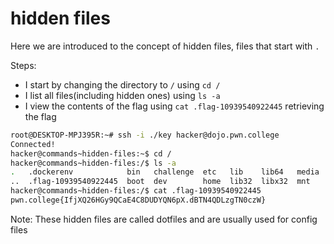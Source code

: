 # hidden files

Here we are introduced to the concept of hidden files, files that start with `.`

Steps:
- I start by changing the directory to `/` using `cd /`
- I list all files(including hidden ones) using `ls -a`
- I view the contents of the flag using `cat .flag-10939540922445` retrieving the flag

```bash
root@DESKTOP-MPJ395R:~# ssh -i ./key hacker@dojo.pwn.college
Connected!
hacker@commands~hidden-files:~$ cd /
hacker@commands~hidden-files:/$ ls -a
.   .dockerenv            bin   challenge  etc   lib    lib64   media  nix  proc  run   srv  tmp  var
..  .flag-10939540922445  boot  dev        home  lib32  libx32  mnt    opt  root  sbin  sys  usr
hacker@commands~hidden-files:/$ cat .flag-10939540922445
pwn.college{IfjXQ26HGy9QCaE4C8DUDYQN6pX.dBTN4QDLzgTN0czW}
```

Note: These hidden files are called dotfiles and are usually used for config files
